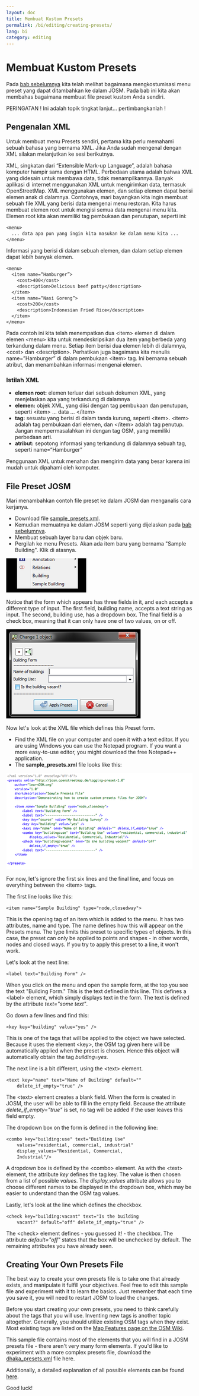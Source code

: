 ```yaml
---
layout: doc
title: Membuat Kustom Presets
permalink: /bi/editing/creating-presets/
lang: bi
category: editing
---
```


Membuat Kustom Presets
=======================
Pada [bab sebelumnya](/bi/editing/josm-presets) kita telah melihat bagaimana mengkostumisasi menu preset 
yang dapat ditambahkan ke dalam JOSM. Pada bab ini kita akan membahas bagaimana membuat file preset kustom 
Anda sendiri.

PERINGATAN ! Ini adalah topik tingkat lanjut... pertimbangkanlah !

Pengenalan XML
---------------
Untuk membuat menu Presets sendiri, pertama kita perlu memahami sebuah bahasa yang bernama XML. Jika Anda sudah mengenal dengan XML silakan melanjutkan ke sesi berikutnya. 

XML, singkatan dari “Extensible Mark-up Language”, adalah bahasa komputer hampir sama dengan HTML. Perbedaan utama adalah bahwa XML yang didesain untuk membawa data, tidak menampilkannya. Banyak aplikasi di internet menggunakan XML untuk mengirimkan data, termasuk OpenStreetMap. XML menggunakan elemen, dan setiap elemen dapat berisi elemen anak di dalamnya. Contohnya, mari bayangkan kita ingin membuat sebuah file XML yang berisi data mengenai menu restoran. Kita harus membuat elemen root untuk mengisi semua data mengenai menu kita. Elemen root kita akan memiliki tag pembukaan dan penutupan, seperti ini:

	<menu>
      ... data apa pun yang ingin kita masukan ke dalam menu kita ...
	</menu>

Informasi yang berisi di dalam sebuah elemen, dan dalam setiap elemen dapat lebih banyak elemen.

  	<menu>
	  <item name=“Hamburger”>
		<cost>400</cost>
		<description>Delicious beef patty</description>
	  </item>
	  <item name=“Nasi Goreng”>
		<cost>200</cost>
		<description>Indonesian Fried Rice</description>
	  </item>
  	</menu>

Pada contoh ini kita telah menempatkan dua &lt;item&gt; elemen di dalam elemen &lt;menu&gt; kita untuk mendeskripsikan dua item yang berbeda yang terkandung dalam menu. Setiap item
berisi dua elemen lebih di dalamnya, &lt;cost&gt; dan &lt;description&gt;. Perhatikan juga bagaimana kita menulis name=”Hamburger” di dalam pembukaan &lt;item&gt; tag. Ini bernama sebuah atribut, dan menambahkan informasi mengenai elemen.

### Istilah XML
*	**elemen root:** elemen terluar dari sebuah dokumen XML, yang menjelaskan apa yang terkandung di dalamnya
*	**elemen:** objek XML, yang diisi dengan tag pembukaan dan penutupan, seperti &lt;item&gt; ... data ... &lt;/item&gt;
*	**tag:** sesuatu yang berisi di dalam tanda kurung, seperti &lt;item&gt;.  &lt;item&gt; adalah tag pembukaan
	dari elemen, dan &lt;/item&gt; adalah tag penutup. Jangan mempermasalahkan ini dengan tag OSM, yang memiliki
	perbedaan arti.
*	**atribut:** sepotong informasi yang terkandung di dalamnya sebuah tag, seperti name=“Hamburger”

Penggunaan XML untuk menahan dan mengirim data yang besar karena ini mudah untuk dipahami oleh komputer.

File Preset JOSM
-----------------
Mari menambahkan contoh file preset ke dalam JOSM dan menganalis cara kerjanya.

*	Download file [sample_presets.xml](/files/sample_presets.xml).
*	Kemudian memuatnya ke dalam JOSM seperti yang dijelaskan pada [bab sebelumnya](/bi/editing/josm-presets).
*	Membuat sebuah layer baru dan objek baru.
*	Pergilah ke menu Presets. Akan ada item baru yang bernama "Sample Building". Klik di atasnya.

![sample building menu][]

Notice that the form which appears has three fields in it, and each accepts a different type of input. The first field, building name, accepts a text string as input. The second, building use, has a dropdown box. The final field is a check box, meaning that it can only have one of two values, on or off.

![sample presets form][]

Now let's look at the XML file which defines this Preset form.

-	Find the XML file on your computer and open it with a text editor. If you are using Windows you can use the Notepad 	program. If you want a more easy-to-use editor, you might download the free Notepad++ application.
-	The **sample_presets.xml** file looks like this:

![sample presets file][]

For now, let's ignore the first six lines and the final line, and focus on everything between the &lt;item&gt; tags.

The first line looks like this:

	<item name="Sample Building" type="node,closedway">

This is the opening tag of an item which is added to the menu. It has two attributes, name and type. The name defines how this will appear on the Presets menu. The type limits this preset to specific types of objects. In this case, the preset can only be applied to points and shapes - in other words, nodes and closed ways. If you try to apply this preset to a line, it won't work.

Let's look at the next line:

	<label text="Building Form" />

When you click on the menu and open the sample form, at the top you see the text "Building Form." This is the text defined in this line. This defines a &lt;label&gt; element, which simply displays text in the form. The text is defined by the attribute *text="some text"*.

Go down a few lines and find this:

	<key key="building" value="yes" />

This is one of the tags that will be applied to the object we have selected. Because it uses the element &lt;key&gt;, the OSM tag given here will be automatically applied when the preset is chosen. Hence this object will automatically obtain the tag *building=yes*.

The next line is a bit different, using the &lt;text&gt; element.

	<text key="name" text="Name of Building" default=""
		delete_if_empty="true" />

The &lt;text&gt; element creates a blank field. When the form is created in JOSM, the user will be able to fill in the empty field. Because the attribute *delete_if_empty="true"* is set, no tag will be added if the user leaves this field empty.

The dropdown box on the form is defined in the following line:

	<combo key="building:use" text="Building Use"
		values="residential, commercial, industrial"
		display_values="Residential, Commercial,
		Industrial"/>

A dropdown box is defined by the &lt;combo&gt; element. As with the &lt;text&gt; element, the attribute *key* defines the tag key. The value is then chosen from a list of possible *values*. The *display_values* attribute allows you to choose different names to be displayed in the dropdown box, which may be easier to understand than the OSM tag values.

Lastly, let's look at the line which defines the checkbox.

	<check key="building:vacant" text="Is the building
		vacant?" default="off" delete_if_empty="true" />

The &lt;check&gt; element defines - you guessed it! - the checkbox. The attribute *default="off"* states that the box will be unchecked by default. The remaining attributes you have already seen.

Creating Your Own Presets File
------------------------------
The best way to create your own presets file is to take one that already exists, and manipulate it fulfill your objectives.  Feel free to edit this sample file and experiment with it to learn the basics. Just remember that each time you save it, you will need to restart JOSM to load the changes.

Before you start creating your own presets, you need to think carefully about the tags that you will use. Inventing new tags is another topic altogether. Generally, you should utilize existing OSM tags when they exist. Most existing tags are listed on the [Map Features page on the OSM Wiki](http://wiki.openstreetmap.org/wiki/Map_Features).

This sample file contains most of the elements that you will find in a JOSM presets file - there aren't very many form elements. If you'd like to experiment with a more complex presets file, download the [dhaka_presets.xml](/files/dhaka_presets.xml) file here.

Additionally, a detailed explanation of all possible elements can be found [here](http://josm.openstreetmap.de/wiki/TaggingPresets).

Good luck!


[sample building menu]: /images/en/editing/creating-custom-presets/sample-building-menu.png
[sample presets form]: /images/en/editing/creating-custom-presets/sample-presets-form.png
[sample presets file]: /images/en/editing/creating-custom-presets/sample-presets-file.png
